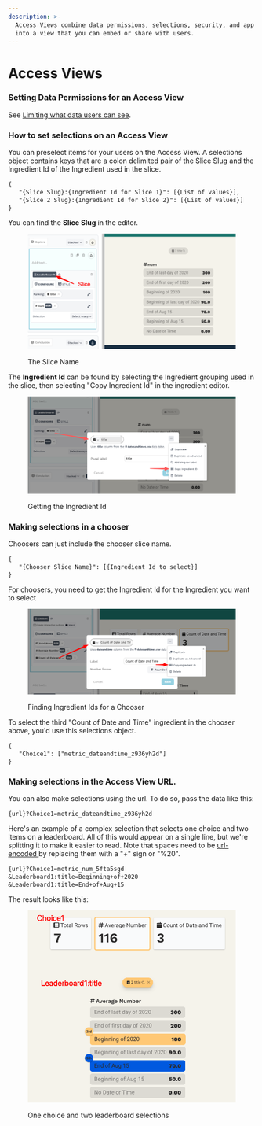 ```yaml
---
description: >-
  Access Views combine data permissions, selections, security, and app features
  into a view that you can embed or share with users.
---
```


# Access Views

### Setting Data Permissions for an Access View

See [Limiting what data users can see](limiting-what-data-users-can-see.md).

### How to set selections on an Access View

You can preselect items for your users on the Access View. A selections object contains keys that are a colon delimited pair of the Slice Slug and the Ingredient Id of the Ingredient used in the slice.

```
{
   "{Slice Slug}:{Ingredient Id for Slice 1}": [{List of values}],
   "{Slice 2 Slug}:{Ingredient Id for Slice 2}": [{List of values}]
}
```

You can find the **Slice Slug** in the editor.&#x20;

<figure><img src="../.gitbook/assets/image (493).png" alt=""><figcaption><p>The Slice Name</p></figcaption></figure>

The **Ingredient Id** can be found by selecting the Ingredient grouping used in the slice, then selecting "Copy Ingredient Id" in the ingredient editor.

<figure><img src="../.gitbook/assets/image (494).png" alt=""><figcaption><p>Getting the Ingredient Id</p></figcaption></figure>

### Making selections in a chooser

Choosers can just include the chooser slice name.

```
{ 
   "{Chooser Slice Name}": [{Ingredient Id to select}]
}
```

For choosers, you need to get the Ingredient Id for the Ingredient you want to select

<figure><img src="../.gitbook/assets/image (495).png" alt=""><figcaption><p>Finding Ingredient Ids for a Chooser</p></figcaption></figure>

To select the third "Count of Date and Time" ingredient in the chooser above, you'd use this selections object.

```
{
   "Choice1": ["metric_dateandtime_z936yh2d"]
}
```

### Making selections in the Access View URL.

You can also make selections using the url. To do so, pass the data like this:

```
{url}?Choice1=metric_dateandtime_z936yh2d
```

Here's an example of a complex selection that selects one choice and two items on a leaderboard. All of this would appear on a single line, but we're splitting it to make it easier to read. Note that spaces need to be [url-encoded ](https://www.wikiwand.com/en/URL\_encoding)by replacing them with a "+" sign or "%20".

```
{url}?Choice1=metric_num_5fta5sgd
&Leaderboard1:title=Beginning+of+2020
&Leaderboard1:title=End+of+Aug+15
```

The result looks like this:

<figure><img src="../.gitbook/assets/image (496).png" alt=""><figcaption><p>One choice and two leaderboard selections</p></figcaption></figure>
